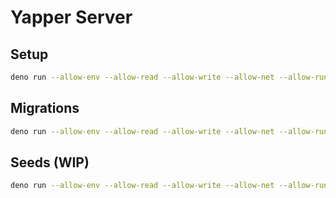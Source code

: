 # Yapper Server

## Setup

```bash
deno run --allow-env --allow-read --allow-write --allow-net --allow-run --allow-plugin --watch server/src/server.ts
```

## Migrations

```bash
deno run --allow-env --allow-read --allow-write --allow-net --allow-run --allow-plugin server/db/migrations/index.ts
```

## Seeds (WIP)

```bash
deno run --allow-env --allow-read --allow-write --allow-net --allow-run --allow-plugin server/db/seeds/index.ts
```
